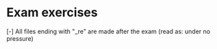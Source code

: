 # Exam exercises
[-] All files ending with "_re" are made after the exam (read as: under no pressure)
